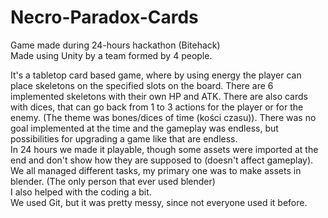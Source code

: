 # Necro-Paradox-Cards
Game made during 24-hours hackathon (Bitehack) <br>
Made using Unity by a team formed by 4 people. <br>

It's a tabletop card based game, where by using energy the player can place skeletons on the specified slots on the board. There are 6 implemented skeletons with their own HP and ATK. There are also cards with dices, that can go back from 1 to 3 actions for the player or for the enemy. (The theme was bones/dices of time (kości czasu)). There was no goal implemented at the time and the gameplay was endless, but possibilities for upgrading a game like that are endless. <br>
In 24 hours we made it playable, though some assets were imported at the end and don't show how they are supposed to (doesn't affect gameplay). <br>
We all managed different tasks, my primary one was to make assets in blender. (The only person that ever used blender) <br>
I also helped with the coding a bit. <br>
We used Git, but it was pretty messy, since not everyone used it before.

